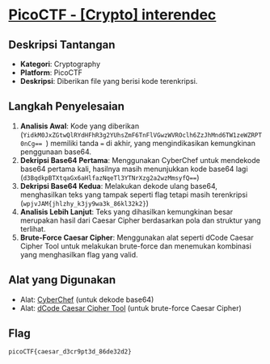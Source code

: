 # [PicoCTF - [Crypto] interendec](https://play.picoctf.org/practice/challenge/418?category=2&difficulty=1&page=1)
## Deskripsi Tantangan
- **Kategori**: Cryptography
- **Platform**: PicoCTF 
- **Deskripsi**: Diberikan file yang berisi kode terenkripsi.

## Langkah Penyelesaian
1. **Analisis Awal**: Kode yang diberikan (`YidkM0JxZGtwQlRYdHFhR3g2YUhsZmF6TnFlVGwzWVROclh6ZzJhMnd6TW1zeWZRPT0nCg==
`) memiliki tanda `=` di akhir, yang mengindikasikan kemungkinan penggunaan base64.
2. **Dekripsi Base64 Pertama**: Menggunakan CyberChef untuk mendekode base64 pertama kali, hasilnya masih menunjukkan kode base64 lagi (`d3BqdkpBTXtqaGx6aHlfazNqeTl3YTNrXzg2a2wzMmsyfQ==`)
3. **Dekripsi Base64 Kedua**: Melakukan dekode ulang base64, menghasilkan teks yang tampak seperti flag tetapi masih terenkripsi (`wpjvJAM{jhlzhy_k3jy9wa3k_86kl32k2}`)
4. **Analisis Lebih Lanjut**: Teks yang dihasilkan kemungkinan besar merupakan hasil dari Caesar Cipher berdasarkan pola dan struktur yang terlihat.
5. **Brute-Force Caesar Cipher**: Menggunakan alat seperti dCode Caesar Cipher Tool untuk melakukan brute-force dan menemukan kombinasi yang menghasilkan flag yang valid.

## Alat yang Digunakan
- Alat: [CyberChef](https://cyberchef.io/) (untuk dekode base64) 
- Alat: [dCode Caesar Cipher Tool](https://www.dcode.fr/caesar-cipher) (untuk brute-force Caesar Cipher) 

## Flag
`picoCTF{caesar_d3cr9pt3d_86de32d2}`
